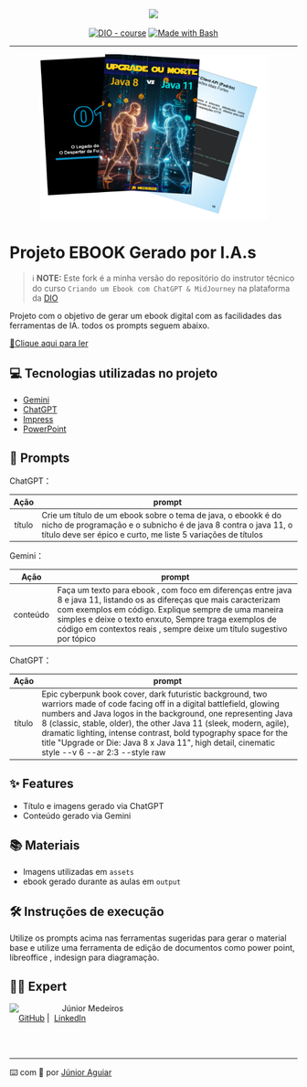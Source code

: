 <p align="center">
    <img width="100" src=".github/assets/banner.png">
</p>


<p align="center">
<a href="https://dio.me/"><img src="https://img.shields.io/badge/DIO-Course-28DA77?logo=youtube" alt="DIO - course"></a>
<a href="https://www.gnu.org/software/bash/" title="Go to Bash homepage"><img src="https://img.shields.io/badge/Prompt-Project-blue?logo=gnu-bash&amp;logoColor=white" alt="Made with Bash"></a></p>

-------


<p align="center">
<img 
    src="./assets/cover.png"
    width="400"  
/>
</p>

# Projeto EBOOK Gerado por I.A.s


 > ℹ️ **NOTE:** Este fork é a minha versão do repositório do instrutor técnico do curso `Criando um Ebook com ChatGPT & MidJourney` na plataforma da [DIO](https://dio.me)

Projeto com o objetivo de gerar um ebook digital com as facilidades das ferramentas de IA. todos os prompts
seguem abaixo.

<a href="https://github.com/Medeiros000/prompts-recipe-to-create-a-ebook/blob/main/output/Ebook_upgrade_or_die.pdf" title="View PDF now"> 📕Clique aqui para ler</a>

## 💻 Tecnologias utilizadas no projeto

- [Gemini](https://gemini.google.com/) 
- [ChatGPT](https://chat.openai.com/) 
- [Impress](https://pt-br.libreoffice.org/descubra/impress/)
- [PowerPoint](https://www.microsoft.com/en/microsoft-365/powerpoint)

## 🧠 Prompts


ChatGPT：

|   Ação   | prompt                                                                                                                                                                                                                                                                         |
| :------: | ------------------------------------------------------------------------------------------------------------------------------------------------------------------------------------------------------------------------------------------------------------------------------ |
|  título  | Crie um título de um ebook sobre o tema de java, o ebookk é do nicho de programação e o subnicho é de java 8 contra o java 11, o título deve ser épico e curto, me liste 5 variações de títulos |



Gemini：

|  Ação  | prompt                                                                                 |
| :----: | -------------------------------------------------------------------------------------- |
|conteúdo| Faça um texto para ebook , com foco em diferenças entre java 8 e java 11, listando os as difereças que mais caracterizam com exemplos em código. Explique sempre de uma maneira simples e deixe o texto enxuto, Sempre traga exemplos de código em contextos reais , sempre deixe um título sugestivo por tópico



ChatGPT：

|  Ação  | prompt                                                                                 |
| :----: | -------------------------------------------------------------------------------------- |
| título | Epic cyberpunk book cover, dark futuristic background, two warriors made of code facing off in a digital battlefield, glowing numbers and Java logos in the background, one representing Java 8 (classic, stable, older), the other Java 11 (sleek, modern, agile), dramatic lighting, intense contrast, bold typography space for the title "Upgrade or Die: Java 8 x Java 11", high detail, cinematic style --v 6 --ar 2:3 --style raw



## ✨ Features

- Título e imagens gerado via ChatGPT
- Conteúdo gerado via Gemini

## 📚 Materiais

- Imagens utilizadas em `assets`
- ebook gerado durante as aulas em `output`

## 🛠️ Instruções de execução

Utilize os prompts acima nas ferramentas sugeridas para gerar o material base e utilize uma ferramenta de edição de documentos como power point, libreoffice , indesign para diagramação.

## 👨‍💻 Expert

<p>
    <img 
      align=left 
      margin=10 
      width=80 
      src="https://avatars.githubusercontent.com/u/98979459?v=4"
    />
    <p>&nbsp&nbsp&nbspJúnior Medeiros<br>
    &nbsp&nbsp&nbsp
    <a href="https://github.com/Medeiros000">
    GitHub</a>&nbsp;|&nbsp;
    <a href="https://www.linkedin.com/in/jrmedeiros-dev">LinkedIn</a>
  </p>
</p>
<br/><br/>
<p>

---

⌨️ com 💜 por [Júnior Aguiar](https://github.com/Medeiros000)
